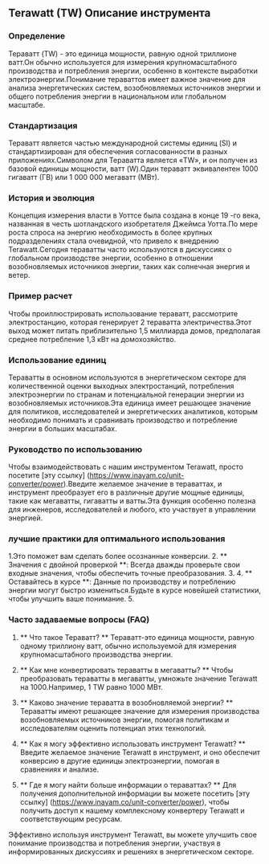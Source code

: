 ## Terawatt (TW) Описание инструмента

### Определение
Тераватт (TW) - это единица мощности, равную одной триллионе ватт.Он обычно используется для измерения крупномасштабного производства и потребления энергии, особенно в контексте выработки электроэнергии.Понимание тераваттов имеет важное значение для анализа энергетических систем, возобновляемых источников энергии и общего потребления энергии в национальном или глобальном масштабе.

### Стандартизация
Тераватт является частью международной системы единиц (SI) и стандартизирован для обеспечения согласованности в разных приложениях.Символом для Тераватта является «TW», и он получен из базовой единицы мощности, ватт (W).Один тераватт эквивалентен 1000 гигаватт (ГВ) или 1 000 000 мегаватт (МВт).

### История и эволюция
Концепция измерения власти в Уоттсе была создана в конце 19 -го века, названная в честь шотландского изобретателя Джеймса Уотта.По мере роста спроса на энергию необходимость в более крупных подразделениях стала очевидной, что привело к внедрению Terawatt.Сегодня тераватты часто используются в дискуссиях о глобальном производстве энергии, особенно в отношении возобновляемых источников энергии, таких как солнечная энергия и ветер.

### Пример расчет
Чтобы проиллюстрировать использование тераватт, рассмотрите электростанцию, которая генерирует 2 тераватта электричества.Этот выход может питать приблизительно 1,5 миллиарда домов, предполагая среднее потребление 1,3 кВт на домохозяйство.

### Использование единиц
Тераватты в основном используются в энергетическом секторе для количественной оценки выходных электростанций, потребления электроэнергии по странам и потенциальной генерации энергии из возобновляемых источников.Эта единица имеет решающее значение для политиков, исследователей и энергетических аналитиков, которым необходимо понимать и сравнивать производство и потребление энергии в больших масштабах.

### Руководство по использованию
Чтобы взаимодействовать с нашим инструментом Terawatt, просто посетите [эту ссылку] (https://www.inayam.co/unit-converter/power).Введите желаемое значение в тераваттах, и инструмент преобразует его в различные другие мощные единицы, такие как мегаватты, гигаватты и ватты.Эта функция особенно полезна для инженеров, исследователей и любого, кто участвует в управлении энергией.

### лучшие практики для оптимального использования
1.Это поможет вам сделать более осознанные конверсии.
2. ** Значения с двойной проверкой **: Всегда дважды проверьте свои входные значения, чтобы обеспечить точные преобразования.
3.
4. ** Оставайтесь в курсе **: Данные по производству и потреблению энергии могут быстро измениться.Будьте в курсе новейшей статистики, чтобы улучшить ваше понимание.
5.

### Часто задаваемые вопросы (FAQ)

1. ** Что такое Тераватт? **
Тераватт-это единица мощности, равную одному триллиону ватт, обычно используемой для измерения крупномасштабного производства энергии.

2. ** Как мне конвертировать тераватты в мегаватты? **
Чтобы преобразовать тераватты в мегаватты, умножьте значение Terawatt на 1000.Например, 1 TW равно 1000 МВт.

3. ** Каково значение тераватта в возобновляемой энергии? **
Тераватты имеют решающее значение для измерения производства возобновляемых источников энергии, помогая политикам и исследователям оценить потенциал этих технологий.

4. ** Как я могу эффективно использовать инструмент Terawatt? **
Введите желаемое значение Terawatt в инструмент, и оно обеспечит конверсию в другие единицы электроэнергии, помогая в сравнениях и анализе.

5. ** Где я могу найти больше информации о тераваттах? **
Для получения дополнительной информации вы можете посетить [эту ссылку] (https://www.inayam.co/unit-converter/power), чтобы получить доступ к нашему комплексному конвертеру Terawatt и соответствующим ресурсам.

Эффективно используя инструмент Terawatt, вы можете улучшить свое понимание производства и потребления энергии, участвуя в информированных дискуссиях и решениях в энергетическом секторе.